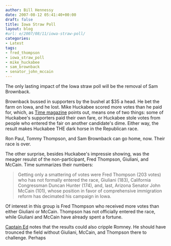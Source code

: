 ```yaml
---
author: Bill Hennessy
date: 2007-08-12 05:41:40+00:00
draft: false
title: Iowa Straw Poll
layout: blog
#url: e/2007/08/11/iowa-straw-poll/
categories:
- Latest
tags:
- fred_thompson
- iowa_straw_poll
- mike_huckabee
- sam_brownback
- senator_john_mccain
---
```


The only lasting impact of the Iowa straw poll will be the removal of Sam Brownback.

Brownback bussed in supporters by the bushel at $35 a head.  He bet the farm on Iowa, and he lost.  Mike Huckabee scored more votes than he paid for, which, as [Time magazine](https://www.time.com/time/nation/article/0,8599,1652210,00.html) points out, means one of two things:  some of Huckabee's supporters paid their own fare, or Huckabee stole votes from people who entered the fair on another candidate's dime.  Either way, the result makes Huckabee THE dark horse in the Republican race.

Ron Paul, Tommy Thompson, and Sam Brownback can go home, now.  Their race is over.

The other surprise, besides Huckabee's impressie showing, was the meager resulst of the non-participant, Fred Thompson, Giuliani, and McCain.  Time summarizes their numbers:




> Getting only a smattering of votes were Fred Thompson (203 votes) who has not formally entered the race, Giuliani (183), California Congressman Duncan Hunter (174), and, last, Arizona Senator John McCain (101), whose position in favor of comprehensive immigration reform has decimated his campaign in Iowa.



Of interest in this group is Fred Thompson who received more votes than either Giuliani or McCain.  Thompson has not officially entered the race, while Giuliani and McCain have already spent a fortune.

[Captain Ed](https://www.captainsquartersblog.com/mt/archives/011198.php) notes that the results could also cripple Romney.  He should have trounced the field without Giuliani, McCain, and Thompson there to challenge.  Perhaps
